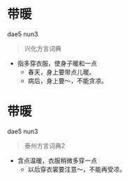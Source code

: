 # 带暖
dae5 nun3
> 兴化方言词典
- 指多穿衣服，使身子暖和一点
  - 春天，身上要带点儿暖。
  - 病后，身上要～，不能贪凉。

# 带暖
dae5 nun3
> 泰州方言词典2
- 含点温暖，衣服稍微多穿一点
  - 以后穿衣裳要注意～，不能再受凉。
